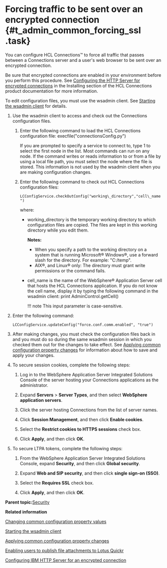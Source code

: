 # Forcing traffic to be sent over an encrypted connection {#t_admin_common_forcing_ssl .task}

You can configure HCL Connections™ to force all traffic that passes between a Connections server and a user's web browser to be sent over an encrypted connection.

Be sure that encrypted connections are enabled in your environment before you perform this procedure. See [Configuring the HTTP Server for encrypted connections](../install/t_configure_ihs.md) in the Installing section of the HCL Connections product documentation for more information.

To edit configuration files, you must use the wsadmin client. See [Starting the wsadmin client](../admin/t_admin_wsadmin_starting.md) for details.

1.  Use the wsadmin client to access and check out the Connections configuration files.

    1.  Enter the following command to load the HCL Connections configuration file: execfile\("connectionsConfig.py"\)

        If you are prompted to specify a service to connect to, type 1 to select the first node in the list. Most commands can run on any node. If the command writes or reads information to or from a file by using a local file path, you must select the node where the file is stored. This information is not used by the wsadmin client when you are making configuration changes.

    2.  Enter the following command to check out HCL Connections configuration files:

        `LCConfigService.checkOutConfig("working\_directory","cell\_name")`

        where:

        -   working\_directory is the temporary working directory to which configuration files are copied. The files are kept in this working directory while you edit them.

            **Notes:**

            -   When you specify a path to the working directory on a system that is running Microsoft® Windows®, use a forward slash for the directory. For example: "C:/temp".
            -   AIX®, and Linux® only: The directory must grant write permissions or the command fails.
        -   cell\_name is the name of the WebSphere® Application Server cell that hosts the HCL Connections application. If you do not know the cell name, display it by typing the following command in the wsadmin client: print AdminControl.getCell\(\)

            !!! note
    This input parameter is case-sensitive.

2.  Enter the following command:

    ```
    LCConfigService.updateConfig("force.conf.comm.enabled", "true")
    ```

3.  After making changes, you must check the configuration files back in and you must do so during the same wsadmin session in which you checked them out for the changes to take effect. See [Applying common configuration property changes](../admin/t_admin_common_save_changes.md) for information about how to save and apply your changes.

4.  To secure session cookies, complete the following steps:

    1.  Log in to the WebSphere Application Server Integrated Solutions Console of the server hosting your Connections applications as the administrator.

    2.  Expand **Servers** \> **Server Types**, and then select **WebSphere application servers**.

    3.  Click the server hosting Connections from the list of server names.

    4.  Click **Session Management**, and then click **Enable cookies**.

    5.  Select the **Restrict cookies to HTTPS sessions** check box.

    6.  Click **Apply**, and then click **OK**.

5.  To secure LTPA tokens, complete the following steps:

    1.  From the WebSphere Application Server Integrated Solutions Console, expand **Security**, and then click **Global security**.

    2.  Expand **Web and SIP security**, and then click **single sign-on \(SSO\)**.

    3.  Select the **Requires SSL** check box.

    4.  Click **Apply**, and then click **OK**.


**Parent topic:**[Security](../secure/c_sec_overview.md)

**Related information**  


[Changing common configuration property values](../admin/t_admin_common_changing_config.md)

[Starting the wsadmin client](../admin/t_admin_wsadmin_starting.md)

[Applying common configuration property changes](../admin/t_admin_common_save_changes.md)

[Enabling users to publish file attachments to Lotus Quickr](../admin/t_admin_act_publish_to_quickr.md)

[Configuring IBM HTTP Server for an encrypted connection](../install/t_configure_ihs.md)


